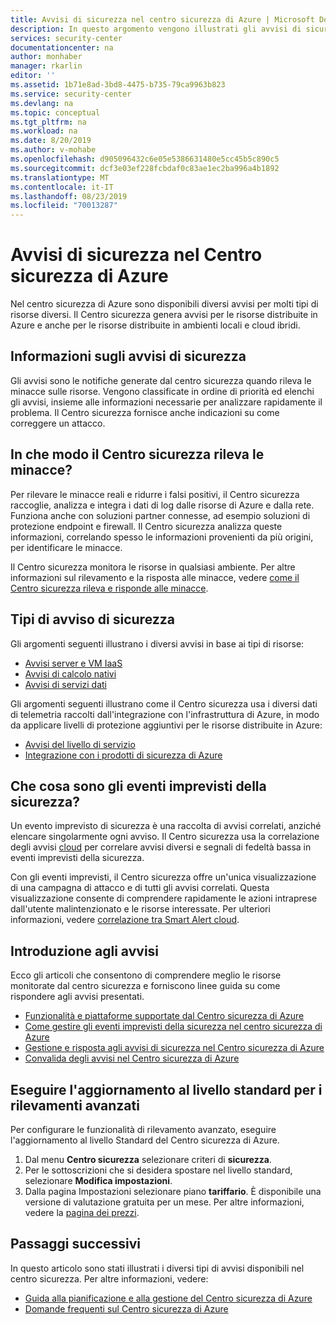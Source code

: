 ```yaml
---
title: Avvisi di sicurezza nel centro sicurezza di Azure | Microsoft Docs
description: In questo argomento vengono illustrati gli avvisi di sicurezza e i diversi tipi disponibili nel centro sicurezza di Azure.
services: security-center
documentationcenter: na
author: monhaber
manager: rkarlin
editor: ''
ms.assetid: 1b71e8ad-3bd8-4475-b735-79ca9963b823
ms.service: security-center
ms.devlang: na
ms.topic: conceptual
ms.tgt_pltfrm: na
ms.workload: na
ms.date: 8/20/2019
ms.author: v-mohabe
ms.openlocfilehash: d905096432c6e05e5386631480e5cc45b5c890c5
ms.sourcegitcommit: dcf3e03ef228fcbdaf0c83ae1ec2ba996a4b1892
ms.translationtype: MT
ms.contentlocale: it-IT
ms.lasthandoff: 08/23/2019
ms.locfileid: "70013287"
---
```

# <a name="security-alerts-in-azure-security-center"></a>Avvisi di sicurezza nel Centro sicurezza di Azure

Nel centro sicurezza di Azure sono disponibili diversi avvisi per molti tipi di risorse diversi. Il Centro sicurezza genera avvisi per le risorse distribuite in Azure e anche per le risorse distribuite in ambienti locali e cloud ibridi. 

## <a name="what-are-security-alerts"></a>Informazioni sugli avvisi di sicurezza

Gli avvisi sono le notifiche generate dal centro sicurezza quando rileva le minacce sulle risorse. Vengono classificate in ordine di priorità ed elenchi gli avvisi, insieme alle informazioni necessarie per analizzare rapidamente il problema. Il Centro sicurezza fornisce anche indicazioni su come correggere un attacco.

## <a name="how-does-security-center-detect-threats"></a>In che modo il Centro sicurezza rileva le minacce?

Per rilevare le minacce reali e ridurre i falsi positivi, il Centro sicurezza raccoglie, analizza e integra i dati di log dalle risorse di Azure e dalla rete. Funziona anche con soluzioni partner connesse, ad esempio soluzioni di protezione endpoint e firewall. Il Centro sicurezza analizza queste informazioni, correlando spesso le informazioni provenienti da più origini, per identificare le minacce.

Il Centro sicurezza monitora le risorse in qualsiasi ambiente. Per altre informazioni sul rilevamento e la risposta alle minacce, vedere [come il Centro sicurezza rileva e risponde alle minacce](security-center-detection-capabilities.md#asc-detects).

## <a name="security-alert-types"></a>Tipi di avviso di sicurezza

Gli argomenti seguenti illustrano i diversi avvisi in base ai tipi di risorse:

* [Avvisi server e VM IaaS](security-center-alerts-iaas.md)
* [Avvisi di calcolo nativi](security-center-alerts-compute.md)
* [Avvisi di servizi dati](security-center-alerts-data-services.md)

Gli argomenti seguenti illustrano come il Centro sicurezza usa i diversi dati di telemetria raccolti dall'integrazione con l'infrastruttura di Azure, in modo da applicare livelli di protezione aggiuntivi per le risorse distribuite in Azure:

* [Avvisi del livello di servizio](security-center-alerts-service-layer.md)
* [Integrazione con i prodotti di sicurezza di Azure](security-center-alerts-integration.md)

## <a name="what-are-security-incidents"></a>Che cosa sono gli eventi imprevisti della sicurezza?

Un evento imprevisto di sicurezza è una raccolta di avvisi correlati, anziché elencare singolarmente ogni avviso. Il Centro sicurezza usa la correlazione degli avvisi [cloud](security-center-alerts-cloud-smart.md) per correlare avvisi diversi e segnali di fedeltà bassa in eventi imprevisti della sicurezza.

Con gli eventi imprevisti, il Centro sicurezza offre un'unica visualizzazione di una campagna di attacco e di tutti gli avvisi correlati. Questa visualizzazione consente di comprendere rapidamente le azioni intraprese dall'utente malintenzionato e le risorse interessate. Per ulteriori informazioni, vedere [correlazione tra Smart Alert cloud](security-center-alerts-cloud-smart.md).

## <a name="get-started-with-alerts"></a>Introduzione agli avvisi

Ecco gli articoli che consentono di comprendere meglio le risorse monitorate dal centro sicurezza e forniscono linee guida su come rispondere agli avvisi presentati.

* [Funzionalità e piattaforme supportate dal Centro sicurezza di Azure](security-center-os-coverage.md)  
* [Come gestire gli eventi imprevisti della sicurezza nel centro sicurezza di Azure](security-center-incident.md) 
* [Gestione e risposta agli avvisi di sicurezza nel Centro sicurezza di Azure](security-center-managing-and-responding-alerts.md)
* [Convalida degli avvisi nel Centro sicurezza di Azure](security-center-alert-validation.md)  


## <a name="upgrade-to-standard-for-advanced-detections"></a>Eseguire l'aggiornamento al livello standard per i rilevamenti avanzati

Per configurare le funzionalità di rilevamento avanzato, eseguire l'aggiornamento al livello Standard del Centro sicurezza di Azure. 

1. Dal menu **Centro sicurezza** selezionare criteri di **sicurezza**.
2. Per le sottoscrizioni che si desidera spostare nel livello standard, selezionare **Modifica impostazioni**. 
3. Dalla pagina Impostazioni selezionare piano **tariffario**. 
   È disponibile una versione di valutazione gratuita per un mese. Per altre informazioni, vedere la [pagina dei prezzi](https://azure.microsoft.com/pricing/details/security-center/). 

## <a name="next-steps"></a>Passaggi successivi

In questo articolo sono stati illustrati i diversi tipi di avvisi disponibili nel centro sicurezza. Per altre informazioni, vedere:

* [Guida alla pianificazione e alla gestione del Centro sicurezza di Azure](https://docs.microsoft.com/azure/security-center/security-center-planning-and-operations-guide)
* [Domande frequenti sul Centro sicurezza di Azure](https://docs.microsoft.com/azure/security-center/security-center-faq)

